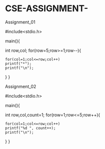 # CSE-ASSIGNMENT-

Assignment_01

#include<stdio.h>

main(){

int row,col;
for(row=5;row>=1;row--){
    
    for(col=1;col<=row;col++)
    printf("*");
    printf("\n");
} 
}

Assignment_02

#include<stdio.h>

main(){

int row,col,count=1;
for(row=1;row<=5;row++){
    
    for(col=1;col<=row;col++)
    printf("%d ", count++);
    printf("\n");
} 
}
